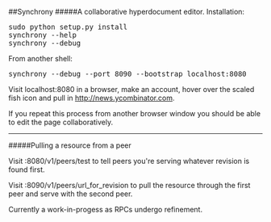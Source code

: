 ##Synchrony
#####A collaborative hyperdocument editor.
Installation:
<pre>
sudo python setup.py install
synchrony --help
synchrony --debug
</pre>
From another shell:
<pre>
synchrony --debug --port 8090 --bootstrap localhost:8080
</pre>

Visit localhost:8080 in a browser, make an account, hover over the scaled fish icon and
pull in http://news.ycombinator.com.

If you repeat this process from another browser window you should be able to edit the page collaboratively.

----

#####Pulling a resource from a peer

Visit :8080/v1/peers/test to tell peers you're serving whatever revision is found first.

Visit :8090/v1/peers/url_for_revision to pull the resource through the first peer and serve with the second peer.

Currently a work-in-progess as RPCs undergo refinement.
